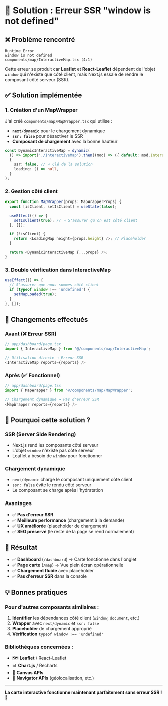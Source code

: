 # 🔧 Solution : Erreur SSR "window is not defined"

## ❌ **Problème rencontré**

```
Runtime Error
window is not defined
components/map/InteractiveMap.tsx (4:1)
```

Cette erreur se produit car **Leaflet** et **React-Leaflet** dépendent de l'objet `window` qui n'existe que côté client, mais Next.js essaie de rendre le composant côté serveur (SSR).

## ✅ **Solution implémentée**

### **1. Création d'un MapWrapper**

J'ai créé `components/map/MapWrapper.tsx` qui utilise :

- **`next/dynamic`** pour le chargement dynamique
- **`ssr: false`** pour désactiver le SSR
- **Composant de chargement** avec la bonne hauteur

```typescript
const DynamicInteractiveMap = dynamic(
  () => import('./InteractiveMap').then((mod) => ({ default: mod.InteractiveMap })),
  {
    ssr: false, // ⭐ Clé de la solution
    loading: () => null,
  }
);
```

### **2. Gestion côté client**

```typescript
export function MapWrapper(props: MapWrapperProps) {
  const [isClient, setIsClient] = useState(false);

  useEffect(() => {
    setIsClient(true); // ⭐ S'assurer qu'on est côté client
  }, []);

  if (!isClient) {
    return <LoadingMap height={props.height} />; // Placeholder
  }

  return <DynamicInteractiveMap {...props} />;
}
```

### **3. Double vérification dans InteractiveMap**

```typescript
useEffect(() => {
  // S'assurer que nous sommes côté client
  if (typeof window !== 'undefined') {
    setMapLoaded(true);
  }
}, []);
```

## 🔄 **Changements effectués**

### **Avant** (❌ Erreur SSR)
```typescript
// app/dashboard/page.tsx
import { InteractiveMap } from '@/components/map/InteractiveMap';

// Utilisation directe → Erreur SSR
<InteractiveMap reports={reports} />
```

### **Après** (✅ Fonctionnel)
```typescript
// app/dashboard/page.tsx  
import { MapWrapper } from '@/components/map/MapWrapper';

// Chargement dynamique → Pas d'erreur SSR
<MapWrapper reports={reports} />
```

## 🎯 **Pourquoi cette solution ?**

### **SSR (Server Side Rendering)**
- Next.js rend les composants côté serveur
- L'objet `window` n'existe pas côté serveur
- Leaflet a besoin de `window` pour fonctionner

### **Chargement dynamique**
- `next/dynamic` charge le composant uniquement côté client
- `ssr: false` évite le rendu côté serveur
- Le composant se charge après l'hydratation

### **Avantages**
- ✅ **Pas d'erreur SSR**
- ✅ **Meilleure performance** (chargement à la demande)
- ✅ **UX améliorée** (placeholder de chargement)
- ✅ **SEO préservé** (le reste de la page se rend normalement)

## 🚀 **Résultat**

- ✅ **Dashboard** (`/dashboard`) → Carte fonctionne dans l'onglet
- ✅ **Page carte** (`/map`) → Vue plein écran opérationnelle
- ✅ **Chargement fluide** avec placeholder
- ✅ **Pas d'erreur SSR** dans la console

## 💡 **Bonnes pratiques**

### **Pour d'autres composants similaires :**

1. **Identifier** les dépendances côté client (`window`, `document`, etc.)
2. **Wrapper** avec `next/dynamic` et `ssr: false`
3. **Placeholder** de chargement approprié
4. **Vérification** `typeof window !== 'undefined'`

### **Bibliothèques concernées :**
- 🗺️ **Leaflet** / React-Leaflet
- 📊 **Chart.js** / Recharts
- 🎨 **Canvas APIs**
- 📱 **Navigator APIs** (géolocalisation, etc.)

---

**La carte interactive fonctionne maintenant parfaitement sans erreur SSR ! 🎉** 